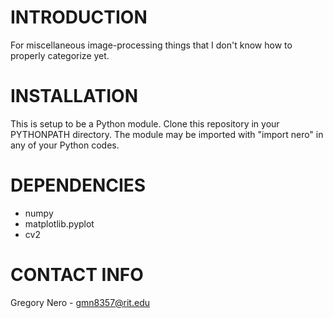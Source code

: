 # INTRODUCTION #
For miscellaneous image-processing things that I don't know how to properly categorize yet.

# INSTALLATION #
This is setup to be a Python module.  Clone this repository in your PYTHONPATH directory.  The module may be imported with "import nero" in any of your Python codes.

# DEPENDENCIES #
* numpy
* matplotlib.pyplot
* cv2

# CONTACT INFO #
Gregory Nero - gmn8357@rit.edu

